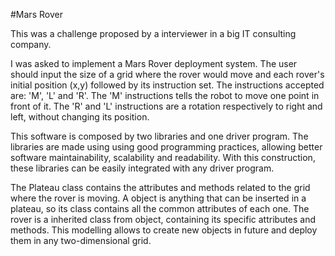 #Mars Rover

This was a challenge proposed by a interviewer in a big IT consulting company.


I was asked to implement a Mars Rover deployment system. The user should input the size of a grid where the rover would move and each rover's initial position (x,y) followed by its instruction set. The instructions accepted are: 'M', 'L' and 'R'. The 'M' instructions tells the robot to move one point in front of it. The 'R' and 'L' instructions are a rotation respectively to right and left, without changing its position.


This software is composed by two libraries and one driver program. The libraries are made using using good programming practices, allowing better software maintainability, scalability and readability. With this construction, these libraries can be easily integrated with any driver program.


The Plateau class contains the attributes and methods related to the grid where the rover is moving. A object is anything that can be inserted in a plateau, so its class contains all the common attributes of each one. The rover is a inherited class from object, containing its specific attributes and methods. This modelling allows to create new objects in future and deploy them in any two-dimensional grid.